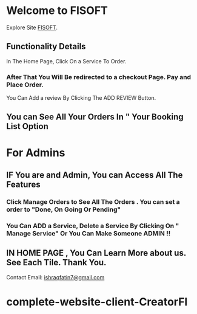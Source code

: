 # Welcome to FISOFT 

Explore Site [FISOFT](https://fisoft-solution.web.app/).

## Functionality Details 

In The Home Page, Click On a Service To Order. 

### After That You Will Be redirected to a checkout Page. Pay and Place Order. 

You Can Add a review By Clicking The ADD REVIEW Button. 
## You can See All Your Orders In " Your Booking List Option  

# For Admins 

## IF You are and Admin, You can Access All The Features

### Click Manage Orders to See All The Orders . You can set a order to "Done, On Going Or Pending"

### You Can ADD a Service, Delete a Service By Clicking On " Manage Service"  Or You Can Make Someone ADMIN !!

## IN HOME PAGE , You Can Learn More about us. See Each Tile. Thank You. 

Contact Email: ishraqfatin7@gmail.com

# complete-website-client-CreatorFI
